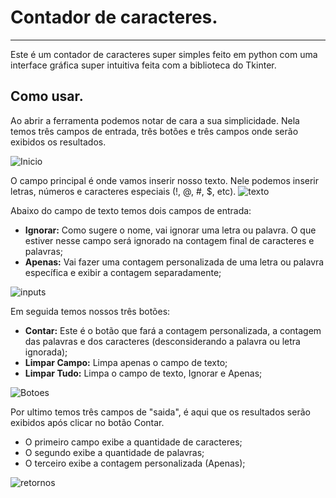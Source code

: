 # Contador de caracteres.
***

Este é um contador de caracteres super simples feito em python com uma interface gráfica super intuitiva feita com a biblioteca do Tkinter.

## Como usar.
Ao abrir a ferramenta podemos notar de cara a sua simplicidade. Nela temos três campos de entrada, três botões e três campos onde serão exibidos os resultados.

![Inicio](https://user-images.githubusercontent.com/103651578/211166700-00621650-5c6b-4b70-9f10-aad70a32605d.png)



O campo principal é onde vamos inserir nosso texto. Nele podemos inserir letras, números e caracteres especiais (!, @, #, $, etc).
![texto](https://user-images.githubusercontent.com/103651578/211166910-80dacc54-cd1d-4c79-b3b6-9d94e0d7364f.png)



Abaixo do campo de texto temos dois campos de entrada:
- **Ignorar:** Como sugere o nome, vai ignorar uma letra ou palavra. O que estiver nesse campo será ignorado na contagem final de caracteres e palavras;
- **Apenas:** Vai fazer uma contagem personalizada de uma letra ou palavra específica e exibir a contagem separadamente;

![inputs](https://user-images.githubusercontent.com/103651578/211167197-8287296b-d5b4-45f8-91be-938bc9df1182.png)


Em seguida temos nossos três botões:
- **Contar:** Este é o botão que fará a contagem personalizada, a contagem das palavras e dos caracteres (desconsiderando a palavra ou letra ignorada);
- **Limpar Campo:** Limpa apenas o campo de texto;
- **Limpar Tudo:** Limpa o campo de texto, Ignorar e Apenas;

![Botoes](https://user-images.githubusercontent.com/103651578/211194511-138b3e8b-f04d-43d8-bcd7-5a05206d598f.png)



Por ultimo temos três campos de "saida", é aqui que os resultados serão exibidos após clicar no botão Contar.
- O primeiro campo exibe a quantidade de caracteres;
- O segundo exibe a quantidade de palavras;
- O terceiro exibe a contagem personalizada (Apenas);

![retornos](https://user-images.githubusercontent.com/103651578/211194932-5f282d1c-01d4-4ea1-80e0-5e50a86164df.png)
